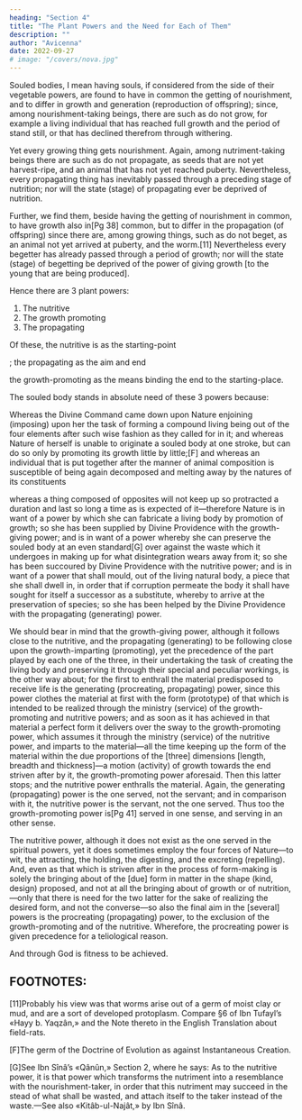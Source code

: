 ```yaml
---
heading: "Section 4"
title: "The Plant Powers and the Need for Each of Them"
description: ""
author: "Avicenna"
date: 2022-09-27
# image: "/covers/nova.jpg"
---
```




Souled bodies, I mean having souls, if considered from the side of their vegetable powers, are found to have in common the getting of nourishment, and to differ in growth and generation (reproduction of offspring); since, among nourishment-taking beings, there are such as do not grow, for example a living individual that has reached full growth and the period of stand still, or that has declined therefrom through withering. 

Yet every growing thing gets nourishment. Again, among nutriment-taking beings there are such as do not propagate, as seeds that are not yet harvest-ripe, and an animal that has not yet reached puberty. Nevertheless, every propagating thing has inevitably passed through a preceding stage of nutrition; nor will the state (stage) of propagating ever be deprived of nutrition. 

Further, we find them, beside having the getting of nourishment in common, to have growth also in[Pg 38] common, but to differ in the propagation (of offspring) since there are, among growing things, such as do not beget, as an animal not yet arrived at puberty, and the worm.[11] Nevertheless every begetter has already passed through a period of growth; nor will the state (stage) of begetting be deprived of the power of giving growth [to the young that are being produced]. 

Hence there are 3 <!-- vegetable -->plant powers:

1. The nutritive
2. The growth promoting
3. The propagating

Of these, the nutritive is as the starting-point

; the propagating as the aim and end

 the growth-promoting as the means binding the end to the starting-place.

 The souled body stands in absolute need of these 3 powers because:

 Whereas the Divine Command came down upon Nature enjoining (imposing) upon her the task of forming a compound living being out of the four elements after such wise fashion as they called for in it; and whereas Nature of herself is unable to originate a souled body at one stroke, but can do so only by promoting its growth little by little;[F] and whereas an individual that is put together after the manner of animal composition is susceptible of being again decomposed and melting away by the natures of its constituents

 whereas a thing composed of opposites will not keep up so protracted a duration and last so long a time as is expected of it—therefore Nature is in want of a power by which she can fabricate a living body by promotion of growth; so she has been supplied by Divine Providence with the growth-giving power; and is in want of a power whereby she can preserve the souled body at an even standard[G] over against the waste which it undergoes in making up for what disintegration wears away from it; so she has been succoured by Divine Providence with the nutritive power; and is in want of a power that shall mould, out of the living natural body, a piece that she shall dwell in, in order that if corruption permeate the body it shall have sought for itself a successor as a substitute, whereby to arrive at the preservation of species; so she has been helped by the Divine Providence with the propagating (generating) power.

We should bear in mind that the growth-giving power, although it follows close to the nutritive, and the propagating (generating) to be following close upon the growth-imparting (promoting), yet the precedence of the part played by each one of the three, in their undertaking the task of creating the living body and preserving it through their special and peculiar workings, is the other way about; for the first to enthrall the material predisposed to receive life is the generating (procreating, propagating) power, since this power clothes the material at first with the form (prototype) of that which is intended to be realized through the ministry (service) of the growth-promoting and nutritive powers; and as soon as it has achieved in that material a perfect form it delivers over the sway to the growth-promoting power, which assumes it through the ministry (service) of the nutritive power, and imparts to the material—all the time keeping up the form of the material within the due proportions of the [three] dimensions [length, breadth and thickness]—a motion (activity) of growth towards the end striven after by it, the growth-promoting power aforesaid. Then this latter stops; and the nutritive power enthralls the material. Again, the generating (propagating) power is the one served, not the servant; and in comparison with it, the nutritive power is the servant, not the one served. Thus too the growth-promoting power is[Pg 41] served in one sense, and serving in an other sense.

The nutritive power, although it does not exist as the one served in the spiritual powers, yet it does sometimes employ the four forces of Nature—to wit, the attracting, the holding, the digesting, and the excreting (repelling). And, even as that which is striven after in the process of form-making is solely the bringing about of the [due] form in matter in the shape (kind, design) proposed, and not at all the bringing about of growth or of nutrition,—only that there is need for the two latter for the sake of realizing the desired form, and not the converse—so also the final aim in the [several] powers is the procreating (propagating) power, to the exclusion of the growth-promoting and of the nutritive. Wherefore, the procreating power is given precedence for a teliological reason.

And through God is fitness to be achieved.


## FOOTNOTES:

[11]Probably his view was that worms arise out of a germ of moist clay or mud, and are a sort of developed protoplasm. Compare §6 of Ibn Tufayl’s «Hayy b. Yaqzân,» and the Note thereto in the English Translation about field-rats.

[F]The germ of the Doctrine of Evolution as against Instantaneous Creation.

[G]See Ibn Sînâ’s «Qânûn,» Section 2, where he says: As to the nutritive power, it is that power which transforms the nutriment into a resemblance with the nourishment-taker, in order that this nutriment may succeed in the stead of what shall be wasted, and attach itself to the taker instead of the waste.—See also «Kitâb-ul-Najât,» by Ibn Sînâ.
